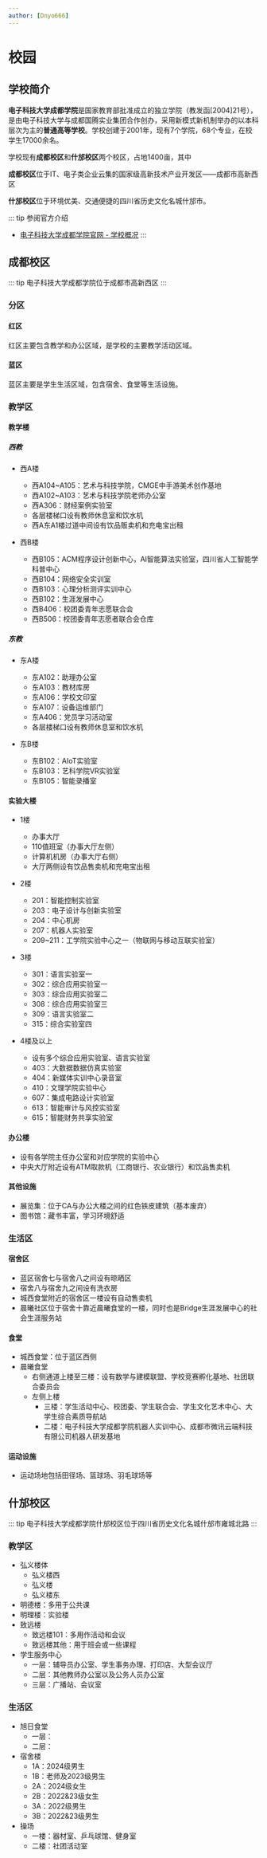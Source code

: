 ```yaml
---
author: [Dnyo666]
---
```

# 校园

## 学校简介

  **电子科技大学成都学院**是国家教育部批准成立的独立学院（教发函[2004]21号），是由电子科技大学与成都国腾实业集团合作创办，采用新模式新机制举办的以本科层次为主的**普通高等学校**。学校创建于2001年，现有7个学院，68个专业，在校学生17000余名。
  
  学校现有**成都校区**和**什邡校区**两个校区，占地1400亩，其中

  **成都校区**位于IT、电子类企业云集的国家级高新技术产业开发区——成都市高新西区

  **什邡校区**位于环境优美、交通便捷的四川省历史文化名城什邡市。


::: tip 参阅官方介绍
- [电子科技大学成都学院官网 - 学校概况](https://www.cduestc.cn/)
:::


## 成都校区

::: tip 电子科技大学成都学院位于成都市高新西区
:::


<AMapView 
  :locations="[
    { name: '百叶广场', latitude: 30.729608, longitude: 103.966252, description: '包含基础教学楼、专业教学楼等' },
  ]"  
  :center="[103.96585,30.728252]"
  :initialZoom="12"
  :finalZoom="16.5"
  width="100%"
  height="500px"
/>

### 分区

#### 红区

红区主要包含教学和办公区域，是学校的主要教学活动区域。

#### 蓝区

蓝区主要是学生生活区域，包含宿舍、食堂等生活设施。

### 教学区

#### 教学楼

##### 西教
- 西A楼
  - 西A104~A105：艺术与科技学院，CMGE中手游美术创作基地
  - 西A102~A103：艺术与科技学院老师办公室
  - 西A306：财经案例实验室
  - 各层楼梯口设有教师休息室和饮水机
  - 西A东A1楼过道中间设有饮品贩卖机和充电宝出租

- 西B楼
  - 西B105：ACM程序设计创新中心，AI智能算法实验室，四川省人工智能学科普中心
  - 西B104：网络安全实训室
  - 西B103：心理分析测评实训中心
  - 西B102：生涯发展中心
  - 西B406：校团委青年志愿联合会
  - 西B506：校团委青年志愿者联合会仓库

##### 东教
- 东A楼
  - 东A102：助理办公室
  - 东A103：教材库房
  - 东A106：学校文印室
  - 东A107：设备运维部门
  - 东A406：党员学习活动室
  - 各层楼梯口设有教师休息室和饮水机

- 东B楼
  - 东B102：AIoT实验室
  - 东B103：艺科学院VR实验室
  - 东B105：智能录播室

#### 实验大楼
- 1楼
  - 办事大厅
  - 110值班室（办事大厅左侧）
  - 计算机机房（办事大厅右侧）
  - 大厅两侧设有饮品售卖机和充电宝出租

- 2楼
  - 201：智能控制实验室
  - 203：电子设计与创新实验室
  - 204：中心机房
  - 207：机器人实验室
  - 209~211：工学院实验中心之一（物联网与移动互联实验室）

- 3楼
  - 301：语言实验室一
  - 302：综合应用实验室一
  - 303：综合应用实验室二
  - 308：综合应用实验室三
  - 309：语言实验室二
  - 315：综合实验室四

- 4楼及以上
  - 设有多个综合应用实验室、语言实验室
  - 403：大数据数据仿真实验室
  - 404：新媒体实训中心录音室
  - 410：文理学院实验中心
  - 607：集成电路设计实验室
  - 613：智能审计与风控实验室
  - 615：智能财务共享实验室

#### 办公楼
- 设有各学院主任办公室和对应学院的实验中心
- 中央大厅附近设有ATM取款机（工商银行、农业银行）和饮品售卖机

#### 其他设施
- 展览集：位于CA与办公大楼之间的红色铁皮建筑（基本废弃）
- 图书馆：藏书丰富，学习环境舒适

### 生活区

#### 宿舍区
- 蓝区宿舍七与宿舍八之间设有晾晒区
- 宿舍八与宿舍九之间设有洗衣房
- 城西食堂附近的宿舍区一楼设有自动售卖机
- 晨曦社区位于宿舍十靠近晨曦食堂的一楼，同时也是Bridge生涯发展中心的社会生涯服务站

#### 食堂
- 城西食堂：位于蓝区西侧
- 晨曦食堂
  - 右侧通道上楼至三楼：设有数学与建模联盟、学校竞赛孵化基地、社团联合委员会
  - 左侧上楼
    - 三楼：学生活动中心、校团委、学生联合会、学生文化艺术中心、大学生综合素质导航站
    - 二楼：电子科技大学成都学院机器人实训中心、成都市微讯云端科技有限公司机器人研发基地

#### 运动设施
- 运动场地包括田径场、篮球场、羽毛球场等

## 什邡校区

::: tip 电子科技大学成都学院什邡校区位于四川省历史文化名城什邡市雍城北路
:::

<AMapView 
  :locations="[
    { name: '电子科技大学成都学院', latitude: 104.178345, longitude: 31.140353,description: '什邡校区'},
  ]"
  :center="[104.178345,31.140353]"
  initial-zoom="13"
  final-zoom="16"
  width="100%"
  height="500px"
/>



### 教学区

- 弘义楼体
   - 弘义楼西
   - 弘义楼
   - 弘义楼东
- 明德楼：多用于公共课
- 明理楼：实验楼
- 致远楼
  - 致远楼101：多用作活动和会议
  - 致远楼其他：用于班会或一些课程
- 学生服务中心
  - 一层：辅导员办公室、学生事务办理、打印店、大型会议厅
  - 二层：其他教师办公室以及公务人员办公室
  - 三层：广播站、会议室
### 生活区
- 旭日食堂
  - 一层：
  - 二层：
- 宿舍楼
  - 1A：2024级男生
  - 1B：老师及2023级男生
  - 2A：2024级女生
  - 2B：2022&23级女生
  - 3A：2022级男生
  - 3B：2022&23级男生
- 操场
  - 一楼：器材室、乒乓球馆、健身室
  - 二楼：社团活动室

